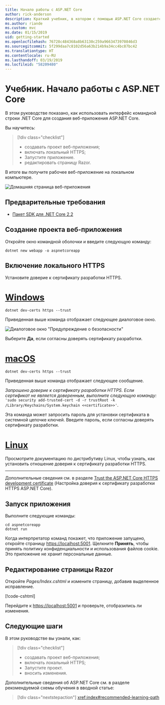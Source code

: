 ```yaml
---
title: Начало работы с ASP.NET Core
author: rick-anderson
description: Краткий учебник, в котором с помощью ASP.NET Core создается и запускается простое приложение Hello World.
ms.author: riande
ms.custom: mvc
ms.date: 01/15/2019
uid: getting-started
ms.openlocfilehash: 76728c484368a8b63130c259a9663473970846d3
ms.sourcegitcommit: 5f299daa7c8102d56a63b214b9a34cc4bc87bc42
ms.translationtype: HT
ms.contentlocale: ru-RU
ms.lasthandoff: 03/19/2019
ms.locfileid: "58209480"
---
```

# <a name="tutorial-get-started-with-aspnet-core"></a>Учебник. Начало работы с ASP.NET Core

В этом руководстве показано, как использовать интерфейс командной строки .NET Core для создания веб-приложения ASP.NET Core.

Вы научитесь:

> [!div class="checklist"]
> * создавать проект веб-приложения;
> * включать локальный HTTPS;
> * Запустите приложение.
> * редактировать страницу Razor.

В итоге вы получите рабочее веб-приложение на локальном компьютере.

![Домашняя страница веб-приложения](_static/home-page.png)

## <a name="prerequisites"></a>Предварительные требования

* [Пакет SDK для .NET Core 2.2](https://www.microsoft.com/net/download/all)

## <a name="create-a-web-app-project"></a>Создание проекта веб-приложения

Откройте окно командной оболочки и введите следующую команду:

```console
dotnet new webapp -o aspnetcoreapp
```

## <a name="enable-local-https"></a>Включение локального HTTPS

Установите доверие к сертификату разработки HTTPS.

# <a name="windowstabwindows"></a>[Windows](#tab/windows)

```console
dotnet dev-certs https --trust
```

Приведенная выше команда отображает следующее диалоговое окно.

![Диалоговое окно "Предупреждение о безопасности"](~/getting-started/_static/cert.png)

Выберите **Да**, если согласны доверять сертификату разработки.

# <a name="macostabmacos"></a>[macOS](#tab/macos)

```console
dotnet dev-certs https --trust
```

Приведенная выше команда отображает следующее сообщение.

*Запрошено доверие к сертификату разработки HTTPS. Если сертификат не является доверенным, выполните следующую команду:* `'sudo security add-trusted-cert -d -r trustRoot -k /Library/Keychains/System.keychain <<certificate>>'`.

Эта команда может запросить пароль для установки сертификата в системной цепочке ключей. Введите пароль, если согласны доверять сертификату разработки.

# <a name="linuxtablinux"></a>[Linux](#tab/linux)

Просмотрите документацию по дистрибутиву Linux, чтобы узнать, как установить отношение доверия к сертификату разработки HTTPS.

---

Дополнительные сведения см. в разделе [Trust the ASP.NET Core HTTPS development certificate](xref:security/enforcing-ssl#trust-the-aspnet-core-https-development-certificate-on-windows-and-macos) (Настройка доверия к сертификату разработки HTTPS ASP.NET Core).

## <a name="run-the-app"></a>Запуск приложения

Выполните следующие команды:

```console
cd aspnetcoreapp
dotnet run
```

Когда интерпретатор команд покажет, что приложение запущено, откройте страницу [https://localhost:5001](https://localhost:5001). Щелкните **Принять**, чтобы принять политику конфиденциальности и использования файлов cookie. Это приложение не хранит персональные данные.

## <a name="edit-a-razor-page"></a>Редактирование страницы Razor

Откройте *Pages/Index.cshtml* и измените страницу, добавив выделенное исправление.

[!code-cshtml[](sample/index.cshtml?highlight=9)]

Перейдите к [https://localhost:5001](https://localhost:5001) и проверьте, отобразились ли изменения.

## <a name="next-steps"></a>Следующие шаги

В этом руководстве вы узнали, как:

> [!div class="checklist"]
> * создавать проект веб-приложения;
> * включать локальный HTTPS;
> * Запустите проект.
> * вносить изменения.

Дополнительные сведения об ASP.NET Core см. в разделе рекомендуемой схемы обучения в вводной статье:

> [!div class="nextstepaction"]
> <xref:index#recommended-learning-path>
